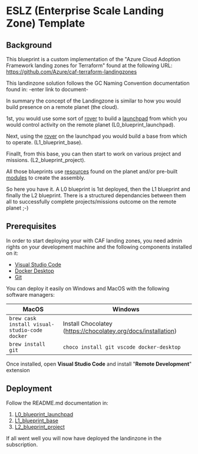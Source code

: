 # ESLZ (Enterprise Scale Landing Zone) Template

## Background

This blueprint is a custom implementation of the "Azure Cloud Adoption Framework landing zones for Terraform" found at the following URL: https://github.com/Azure/caf-terraform-landingzones

This landinzone solution follows the GC Naming Convention documentation found in: -enter link to document-

In summary the concept of the Landingzone is similar to how you would build presence on a remote planet (the cloud).

1st, you would use some sort of [rover](https://github.com/aztfmod/rover) to build a [launchpad](https://github.com/aztfmod/level0/tree/master/launchpads/launchpad_opensource_light) from which you would control activity on the remote planet (L0_blueprint_launchpad).

Next, using the [rover](https://github.com/aztfmod/rover) on the launchpad you would build a base from which to operate. (L1_blueprint_base).

Finallt, from this base, you can then start to work on various project and missions. (L2_blueprint_project).

All those blueprints use [resources](https://www.terraform.io/docs/providers/azurerm/r/availability_set.html) found on the planet and/or pre-built [modules](https://github.com/canada-ca-terraform-modules/terraform-azurerm-active-directory-v2) to create the assembly.

So here you have it. A L0 blueprint is 1st deployed, then the L1 blueprint and finally the L2 blueprint. There is a structured dependancies between them all to successfully complete projects/missions outcome on the remote planet ;-)

## Prerequisites

In order to start deploying your with CAF landing zones, you need admin rights on your development machine and the following components installed on it:

- [Visual Studio Code](https://code.visualstudio.com/)
- [Docker Desktop](https://docs.docker.com/docker-for-windows/install/)
- [Git](https://git-scm.com/downloads)

You can deploy it easily on Windows and MacOS with the following software managers:

| MacOS                                              | Windows                                                       |
| -------------------------------------------------- | ------------------------------------------------------------- |
| ```brew cask install visual-studio-code docker ``` | Install Chocolatey (https://chocolatey.org/docs/installation) |
| ```brew install git ```                            | ``` choco install git vscode docker-desktop ```               |

Once installed, open **Visual Studio Code** and install "**Remote Development**" extension

## Deployment

Follow the README.md documentation in:

1. [L0_blueprint_launchpad](./L0_blueprint_launchpad/README.md)
2. [L1_blueprint_base](./L1_blueprint_base/README.md)
3. [L2_blueprint_project](./L2_blueprint_project/README.md)

If all went well you will now have deployed the landinzone in the subscription.
